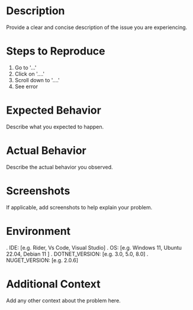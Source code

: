 # Description
Provide a clear and concise description of the issue you are experiencing.

# Steps to Reproduce
1. Go to '...'
2. Click on '....'
3. Scroll down to '....'
4. See error

# Expected Behavior
Describe what you expected to happen.

# Actual Behavior
Describe the actual behavior you observed.

# Screenshots
If applicable, add screenshots to help explain your problem.

# Environment
. IDE: [e.g. Rider, Vs Code, Visual Studio]
. OS: [e.g. Windows 11, Ubuntu 22.04, Debian 11 ]
. DOTNET_VERSION: [e.g. 3.0, 5.0, 8.0]
. NUGET_VERSION: [e.g. 2.0.6]

# Additional Context
Add any other context about the problem here.